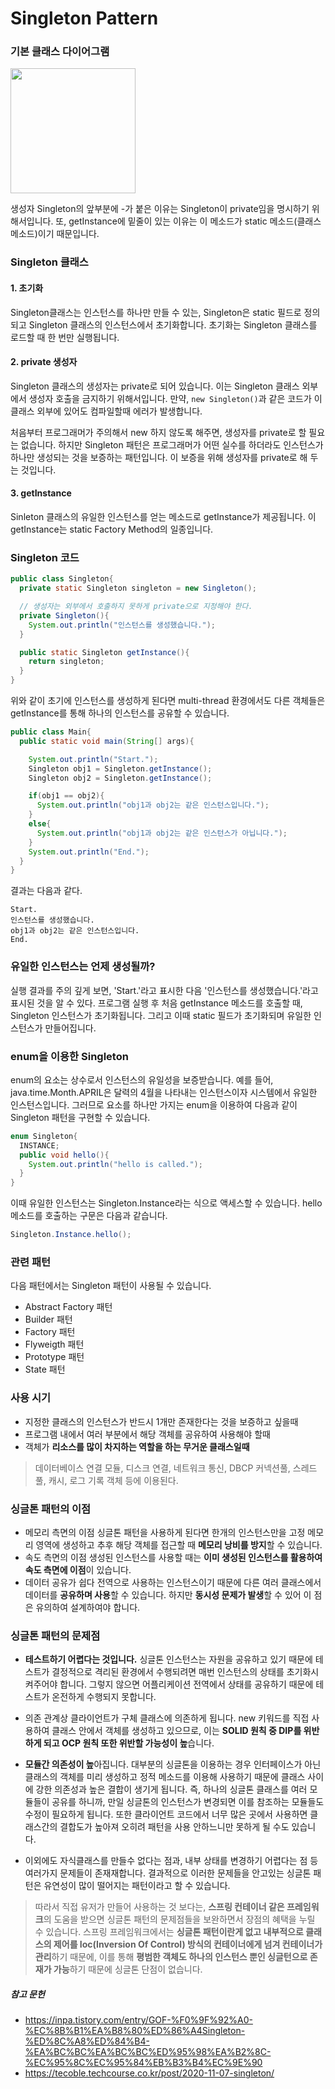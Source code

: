 # Singleton Pattern

### 기본 클래스 다이어그램

<img src="https://github.com/eunsiver/shinhan-Design-Oattern/assets/76419984/2b0458d8-f331-4dac-92ea-f145b6dae365" width=200>

생성자 Singleton의 앞부분에 -가 붙은 이유는 Singleton이 private임을 명시하기 위해서입니다.
또, getInstance에 밑줄이 있는 이유는 이 메소드가 static 메소드(클래스 메소드)이기 때문입니다.


### Singleton 클래스

#### 1. 초기화
Singleton클래스는 인스턴스를 하나만 만들 수 있는, Singleton은 static 필드로 정의되고 Singleton 클래스의 인스턴스에서 초기화합니다.
초기화는 Singleton 클래스를 로드할 때 한 번만 실행됩니다.

#### 2. private 생성자
Singleton 클래스의 생성자는 private로 되어 있습니다. 이는 Singleton 클래스 외부에서 생성자 호출을 금지하기 위해서입니다.
만약, `new Singleton()`과 같은 코드가 이 클래스 외부에 있어도 컴파일할때 에러가 발생합니다.

처음부터 프로그래머가 주의해서 new 하지 않도록 해주면, 생성자를 private로 할 필요는 없습니다. 하지만 Singleton 패턴은 프로그래머가 어떤 실수를 하더라도 인스턴스가 하나만 생성되는 것을 보증하는 패턴입니다.
이 보증을 위해 생성자를 private로 해 두는 것입니다. 

#### 3. getInstance
Sinleton 클래스의 유일한 인스턴스를 얻는 메소드로 getInstance가 제공됩니다. 이 getInstance는 static Factory Method의 일종입니다. 


### Singleton 코드

```java
public class Singleton{
  private static Singleton singleton = new Singleton();

  // 생성자는 외부에서 호출하지 못하게 private으로 지정해야 한다.
  private Singleton(){
    System.out.println("인스턴스를 생성했습니다.");
  }

  public static Singleton getInstance(){
    return singleton;
  }
}
```
위와 같이 초기에 인스턴스를 생성하게 된다면 multi-thread 환경에서도 다른 객체들은 getInstance를 통해 하나의 인스턴스를 공유할 수 있습니다.

```java
public class Main{
  public static void main(String[] args){

    System.out.println("Start.");
    Singleton obj1 = Singleton.getInstance();
    Singleton obj2 = Singleton.getInstance();

    if(obj1 == obj2){
      System.out.println("obj1과 obj2는 같은 인스턴스입니다.");
    }
    else{
      System.out.println("obj1과 obj2는 같은 인스턴스가 아닙니다.");
    }
    System.out.println("End.");
  }
}
```

결과는 다음과 같다.
```
Start.
인스턴스를 생성했습니다.
obj1과 obj2는 같은 인스턴스입니다.
End.
```

### 유일한 인스턴스는 언제 생성될까?
실행 결과를 주의 깊게 보면, 'Start.'라고 표시한 다음 '인스턴스를 생성했습니다.'라고 표시된 것을 알 수 있다. 프로그램 실행 후 처음 getInstance 메소드를 호출할 때, Singleton 인스턴스가 초기화됩니다. 그리고 이때 static 필드가 초기화되며 유일한 인스턴스가 만들어집니다. 

### enum을 이용한 Singleton
enum의 요소는 상수로서 인스턴스의 유일성을 보증받습니다. 예를 들어, java.time.Month.APRIL은 달력의 4월을 나타내는 인스턴스이자 시스템에서 유일한 인스턴스입니다. 그러므로 요소를 하나만 가지는 enum을 이용하여 다음과 같이 Singleton 패턴을 구현할 수 있습니다.

```java
enum Singleton{
  INSTANCE;
  public void hello(){  
    System.out.println("hello is called.");
  }
}
```
이때 유일한 인스턴스는 Singleton.Instance라는 식으로 액세스할 수 있습니다. hello 메소드를 호출하는 구문은 다음과 같습니다.
```java
Singleton.Instance.hello();
```

### 관련 패턴
다음 패턴에서는 Singleton 패턴이 사용될 수 있습니다.
* Abstract Factory 패턴
* Builder 패턴
* Factory 패턴
* Flyweigth 패턴
* Prototype 패턴
* State 패턴


### 사용 시기 
+ 지정한 클래스의 인스턴스가 반드시 1개만 존재한다는 것을 보증하고 싶을때
+ 프로그램 내에서 여러 부분에서 해당 객체를 공유하여 사용해야 할때
+ 객체가 **리소스를 많이 차지하는 역할을 하는 무거운 클래스일때**

> 데이터베이스 연결 모듈, 디스크 연결, 네트워크 통신, DBCP 커넥션풀, 스레드풀, 캐시, 로그 기록 객체 등에 이용된다. 

### 싱글톤 패턴의 이점
+ 메모리 측면의 이점
싱글톤 패턴을 사용하게 된다면 한개의 인스턴스만을 고정 메모리 영역에 생성하고 추후 해당 객체를 접근할 때 **메모리 낭비를 방지**할 수 있습니다.
+ 속도 측면의 이점
생성된 인스턴스를 사용할 때는 **이미 생성된 인스턴스를 활용하여 속도 측면에 이점**이 있습니다.
+ 데이터 공유가 쉽다
전역으로 사용하는 인스턴스이기 때문에 다른 여러 클래스에서 데이터를 **공유하며 사용**할 수 있습니다. 하지만 **동시성 문제가 발생**할 수 있어 이 점은 유의하여 설계하여야 합니다.

### 싱글톤 패턴의 문제점

- **테스트하기 어렵다는 것입니다.**
  싱글톤 인스턴스는 자원을 공유하고 있기 때문에 테스트가 결정적으로 격리된 환경에서 수행되려면 매번 인스턴스의 상태를 초기화시켜주어야 합니다. 그렇지 않으면 어플리케이션 전역에서 상태를 공유하기 때문에 테스트가 온전하게 수행되지 못합니다.

- 의존 관계상 클라이언트가 구체 클래스에 의존하게 됩니다. new 키워드를 직접 사용하여 클래스 안에서 객체를 생성하고 있으므로, 이는 **SOLID 원칙 중 DIP를 위반하게 되고 OCP 원칙 또한 위반할 가능성이 높**습니다.

- **모듈간 의존성이 높**아집니다.
  대부분의 싱글톤을 이용하는 경우 인터페이스가 아닌 클래스의 객체를 미리 생성하고 정적 메소드를 이용해 사용하기 때문에 클래스 사이에 강한 의존성과 높은 결합이 생기게 됩니다.
  즉, 하나의 싱글톤 클래스를 여러 모듈들이 공유를 하니까, 만일 싱글톤의 인스턴스가 변경되면 이를 참조하는 모듈들도 수정이 필요하게 됩니다.
  또한 클라이언트 코드에서 너무 많은 곳에서 사용하면 클래스간의 결합도가 높아져 오히려 패턴을 사용 안하느니만 못하게 될 수도 있습니다.

- 이외에도 자식클래스를 만들수 없다는 점과, 내부 상태를 변경하기 어렵다는 점 등 여러가지 문제들이 존재재합니다. 결과적으로 이러한 문제들을 안고있는 싱글톤 패턴은 유연성이 많이 떨어지는 패턴이라고 할 수 있습니다.

> 따라서 직접 유저가 만들어 사용하는 것 보다는, **스프링 컨테이너 같은 프레임워크**의 도움을 받으면 싱글톤 패턴의 문제점들을 보완하면서 장점의 혜택을 누릴 수 있습니다.
스프링 프레임워크에서는 **싱글톤 패턴이란게 없고 내부적으로 클래스의 제어를 Ioc(Inversion Of Control) 방식의 컨테이너에게 넘겨 컨테이너가 관리**하기 때문에, 이를 통해 **평범한 객체도 하나의 인스턴스 뿐인 싱글턴으로 존재가 가능**하기 때문에 싱글톤 단점이 없습니다.


##### 참고 문헌
+ https://inpa.tistory.com/entry/GOF-%F0%9F%92%A0-%EC%8B%B1%EA%B8%80%ED%86%A4Singleton-%ED%8C%A8%ED%84%B4-%EA%BC%BC%EA%BC%BC%ED%95%98%EA%B2%8C-%EC%95%8C%EC%95%84%EB%B3%B4%EC%9E%90
+ https://tecoble.techcourse.co.kr/post/2020-11-07-singleton/
  
